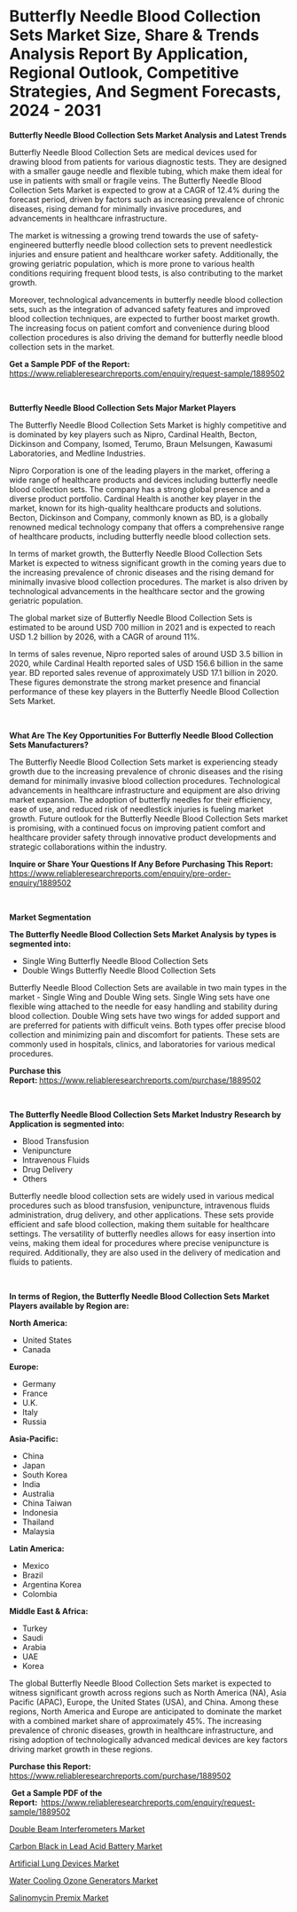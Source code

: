 <p><h1>Butterfly Needle Blood Collection Sets Market Size, Share & Trends Analysis Report By Application, Regional Outlook, Competitive Strategies, And Segment Forecasts, 2024 - 2031</h1></p><p><strong>Butterfly Needle Blood Collection Sets Market Analysis and Latest Trends</strong></p>
<p><p>Butterfly Needle Blood Collection Sets are medical devices used for drawing blood from patients for various diagnostic tests. They are designed with a smaller gauge needle and flexible tubing, which make them ideal for use in patients with small or fragile veins. The Butterfly Needle Blood Collection Sets Market is expected to grow at a CAGR of 12.4% during the forecast period, driven by factors such as increasing prevalence of chronic diseases, rising demand for minimally invasive procedures, and advancements in healthcare infrastructure.</p><p>The market is witnessing a growing trend towards the use of safety-engineered butterfly needle blood collection sets to prevent needlestick injuries and ensure patient and healthcare worker safety. Additionally, the growing geriatric population, which is more prone to various health conditions requiring frequent blood tests, is also contributing to the market growth.</p><p>Moreover, technological advancements in butterfly needle blood collection sets, such as the integration of advanced safety features and improved blood collection techniques, are expected to further boost market growth. The increasing focus on patient comfort and convenience during blood collection procedures is also driving the demand for butterfly needle blood collection sets in the market.</p></p>
<p><strong>Get a Sample PDF of the Report:&nbsp;</strong> <a href="https://www.reliableresearchreports.com/enquiry/request-sample/1889502">https://www.reliableresearchreports.com/enquiry/request-sample/1889502</a></p>
<p>&nbsp;</p>
<p><strong>Butterfly Needle Blood Collection Sets Major Market Players</strong></p>
<p><p>The Butterfly Needle Blood Collection Sets Market is highly competitive and is dominated by key players such as Nipro, Cardinal Health, Becton, Dickinson and Company, Isomed, Terumo, Braun Melsungen, Kawasumi Laboratories, and Medline Industries.</p><p>Nipro Corporation is one of the leading players in the market, offering a wide range of healthcare products and devices including butterfly needle blood collection sets. The company has a strong global presence and a diverse product portfolio. Cardinal Health is another key player in the market, known for its high-quality healthcare products and solutions. Becton, Dickinson and Company, commonly known as BD, is a globally renowned medical technology company that offers a comprehensive range of healthcare products, including butterfly needle blood collection sets.</p><p>In terms of market growth, the Butterfly Needle Blood Collection Sets Market is expected to witness significant growth in the coming years due to the increasing prevalence of chronic diseases and the rising demand for minimally invasive blood collection procedures. The market is also driven by technological advancements in the healthcare sector and the growing geriatric population.</p><p>The global market size of Butterfly Needle Blood Collection Sets is estimated to be around USD 700 million in 2021 and is expected to reach USD 1.2 billion by 2026, with a CAGR of around 11%.</p><p>In terms of sales revenue, Nipro reported sales of around USD 3.5 billion in 2020, while Cardinal Health reported sales of USD 156.6 billion in the same year. BD reported sales revenue of approximately USD 17.1 billion in 2020. These figures demonstrate the strong market presence and financial performance of these key players in the Butterfly Needle Blood Collection Sets Market.</p></p>
<p>&nbsp;</p>
<p><strong>What Are The Key Opportunities For Butterfly Needle Blood Collection Sets Manufacturers?</strong></p>
<p><p>The Butterfly Needle Blood Collection Sets market is experiencing steady growth due to the increasing prevalence of chronic diseases and the rising demand for minimally invasive blood collection procedures. Technological advancements in healthcare infrastructure and equipment are also driving market expansion. The adoption of butterfly needles for their efficiency, ease of use, and reduced risk of needlestick injuries is fueling market growth. Future outlook for the Butterfly Needle Blood Collection Sets market is promising, with a continued focus on improving patient comfort and healthcare provider safety through innovative product developments and strategic collaborations within the industry.</p></p>
<p><strong>Inquire or Share Your Questions If Any Before Purchasing This Report:</strong> <a href="https://www.reliableresearchreports.com/enquiry/pre-order-enquiry/1889502">https://www.reliableresearchreports.com/enquiry/pre-order-enquiry/1889502</a></p>
<p>&nbsp;</p>
<p><strong>Market Segmentation</strong></p>
<p><strong>The Butterfly Needle Blood Collection Sets Market Analysis by types is segmented into:</strong></p>
<p><ul><li>Single Wing Butterfly Needle Blood Collection Sets</li><li>Double Wings Butterfly Needle Blood Collection Sets</li></ul></p>
<p><p>Butterfly Needle Blood Collection Sets are available in two main types in the market - Single Wing and Double Wing sets. Single Wing sets have one flexible wing attached to the needle for easy handling and stability during blood collection. Double Wing sets have two wings for added support and are preferred for patients with difficult veins. Both types offer precise blood collection and minimizing pain and discomfort for patients. These sets are commonly used in hospitals, clinics, and laboratories for various medical procedures.</p></p>
<p><strong>Purchase this Report:&nbsp;</strong><a href="https://www.reliableresearchreports.com/purchase/1889502">https://www.reliableresearchreports.com/purchase/1889502</a></p>
<p>&nbsp;</p>
<p><strong>The Butterfly Needle Blood Collection Sets Market Industry Research by Application is segmented into:</strong></p>
<p><ul><li>Blood Transfusion</li><li>Venipuncture</li><li>Intravenous Fluids</li><li>Drug Delivery</li><li>Others</li></ul></p>
<p><p>Butterfly needle blood collection sets are widely used in various medical procedures such as blood transfusion, venipuncture, intravenous fluids administration, drug delivery, and other applications. These sets provide efficient and safe blood collection, making them suitable for healthcare settings. The versatility of butterfly needles allows for easy insertion into veins, making them ideal for procedures where precise venipuncture is required. Additionally, they are also used in the delivery of medication and fluids to patients.</p></p>
<p>&nbsp;</p>
<p><strong>In terms of Region, the Butterfly Needle Blood Collection Sets Market Players available by Region are:</strong></p>
<p>
    <p> <strong> North America: </strong>
        <ul>
            <li>United States</li>
            <li>Canada</li>
        </ul>
        </p> 
    <p> <strong> Europe: </strong>
        <ul>
            <li>Germany</li>
            <li>France</li>
            <li>U.K.</li>
            <li>Italy</li>
            <li>Russia</li>
        </ul>
        </p> 
    <p> <strong> Asia-Pacific: </strong>
        <ul>
            <li>China</li>
            <li>Japan</li>
            <li>South Korea</li>
            <li>India</li>
            <li>Australia</li>
            <li>China Taiwan</li>
            <li>Indonesia</li>
            <li>Thailand</li>
            <li>Malaysia</li>
        </ul>
        </p> 
    <p> <strong> Latin America: </strong>
        <ul>
            <li>Mexico</li>
            <li>Brazil</li>
            <li>Argentina Korea</li>
            <li>Colombia</li>
        </ul>
        </p> 
    <p> <strong> Middle East & Africa: </strong>
        <ul>
            <li>Turkey</li>
            <li>Saudi</li>
            <li>Arabia</li>
            <li>UAE</li>
            <li>Korea</li>
        </ul>
    </p>
    </p>
<p><p>The global Butterfly Needle Blood Collection Sets market is expected to witness significant growth across regions such as North America (NA), Asia Pacific (APAC), Europe, the United States (USA), and China. Among these regions, North America and Europe are anticipated to dominate the market with a combined market share of approximately 45%. The increasing prevalence of chronic diseases, growth in healthcare infrastructure, and rising adoption of technologically advanced medical devices are key factors driving market growth in these regions.</p></p>
<p><strong>Purchase this Report: </strong><a href="https://www.reliableresearchreports.com/purchase/1889502">https://www.reliableresearchreports.com/purchase/1889502</a></p>
<p>&nbsp;<strong>Get a Sample PDF of the Report:&nbsp;&nbsp;</strong><a href="https://www.reliableresearchreports.com/enquiry/request-sample/1889502">https://www.reliableresearchreports.com/enquiry/request-sample/1889502</a></p>
<p><strong></strong></p>
<p><p><a href="https://poised-avenue-46d.notion.site/Double-Beam-Interferometers-Market-Size-Market-Share-and-Global-Market-Analysis-Report-2024-2031-8f4e9b40d9d24683ace72b21234a8527">Double Beam Interferometers Market</a></p><p><a href="https://github.com/timeliteaut/Market-Research-Report-List-1/blob/main/carbon-black-in-lead-acid-battery-market.md">Carbon Black in Lead Acid Battery Market</a></p><p><a href="https://github.com/seekum/Market-Research-Report-List-1/blob/main/artificial-lung-devices-market.md">Artificial Lung Devices Market</a></p><p><a href="https://gamy-alyssum-396.notion.site/Water-Cooling-Ozone-Generators-Market-Provides-a-Comprehensive-Analysis-Including-a-Macro-Overview-o-c3a0fbfe8c31480fa3e3cebde4daed60">Water Cooling Ozone Generators Market</a></p><p><a href="https://view.publitas.com/reportprime-1/salinomycin-premix-market-a-comprehensive-report-of-its-market-share-growth-trends-2024-2031/">Salinomycin Premix Market</a></p></p>